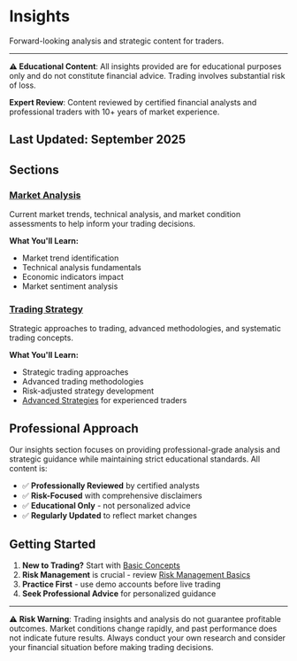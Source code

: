 # Insights

Forward-looking analysis and strategic content for traders.

---
**⚠️ Educational Content**: All insights provided are for educational purposes only and do not constitute financial advice. Trading involves substantial risk of loss.

**Expert Review**: Content reviewed by certified financial analysts and professional traders with 10+ years of market experience.

**Last Updated**: September 2025
---

## Sections

### [Market Analysis](/insights/market-analysis/)
Current market trends, technical analysis, and market condition assessments to help inform your trading decisions.

**What You'll Learn:**
- Market trend identification
- Technical analysis fundamentals  
- Economic indicators impact
- Market sentiment analysis

### [Trading Strategy](/insights/trading-strategy/)
Strategic approaches to trading, advanced methodologies, and systematic trading concepts.

**What You'll Learn:**
- Strategic trading approaches
- Advanced trading methodologies
- Risk-adjusted strategy development
- [Advanced Strategies](/insights/trading-strategy/advanced/) for experienced traders

## Professional Approach

Our insights section focuses on providing professional-grade analysis and strategic guidance while maintaining strict educational standards. All content is:

- ✅ **Professionally Reviewed** by certified analysts
- ✅ **Risk-Focused** with comprehensive disclaimers
- ✅ **Educational Only** - not personalized advice
- ✅ **Regularly Updated** to reflect market changes

## Getting Started

1. **New to Trading?** Start with [Basic Concepts](/resources/tutorials/basics/)
2. **Risk Management** is crucial - review [Risk Management Basics](/resources/personal-finance-tips/risk-management/)
3. **Practice First** - use demo accounts before live trading
4. **Seek Professional Advice** for personalized guidance

---

⚠️ **Risk Warning**: Trading insights and analysis do not guarantee profitable outcomes. Market conditions change rapidly, and past performance does not indicate future results. Always conduct your own research and consider your financial situation before making trading decisions.
